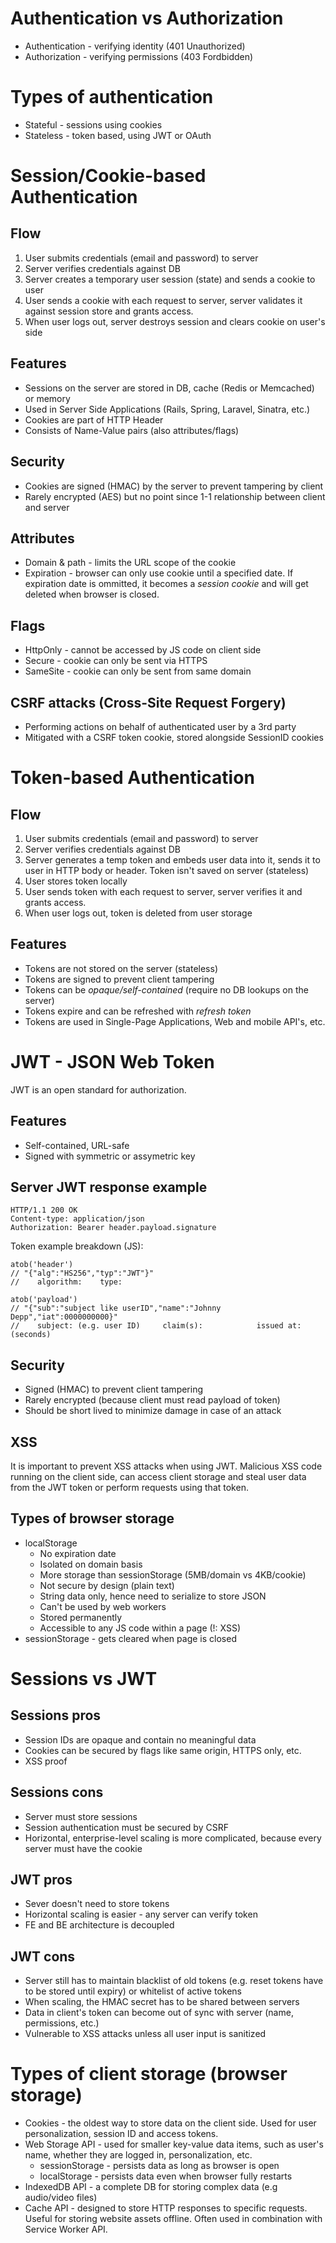 # Authentication vs Authorization
- Authentication - verifying identity (401 Unauthorized)
- Authorization - verifying permissions (403 Fordbidden)

# Types of authentication
- Stateful - sessions using cookies
- Stateless - token based, using JWT or OAuth


# Session/Cookie-based Authentication

## Flow
1. User submits credentials (email and password) to server
2. Server verifies credentials against DB
3. Server creates a temporary user session (state) and sends a cookie to user
4. User sends a cookie with each request to server, server validates it against
   session store and grants access.
5. When user logs out, server destroys session and clears cookie on user's side

## Features
- Sessions on the server are stored in DB, cache (Redis or Memcached) or memory
- Used in Server Side Applications (Rails, Spring, Laravel, Sinatra, etc.)
- Cookies are part of HTTP Header
- Consists of Name-Value pairs (also attributes/flags)

## Security
- Cookies are signed (HMAC) by the server to prevent tampering by client
- Rarely encrypted (AES) but no point since 1-1 relationship between client and
  server

## Attributes
- Domain & path - limits the URL scope of the cookie
- Expiration - browser can only use cookie until a specified date. If expiration
  date is ommitted, it becomes a *session cookie* and will get deleted when
  browser is closed.

## Flags
- HttpOnly - cannot be accessed by JS code on client side
- Secure - cookie can only be sent via HTTPS
- SameSite - cookie can only be sent from same domain

## CSRF attacks (Cross-Site Request Forgery)
- Performing actions on behalf of authenticated user by a 3rd party
- Mitigated with a CSRF token cookie, stored alongside SessionID cookies


# Token-based Authentication

## Flow
1. User submits credentials (email and password) to server
2. Server verifies credentials against DB
3. Server generates a temp token and embeds user data into it, sends it to user
   in HTTP body or header. Token isn't saved on server (stateless)
4. User stores token locally
5. User sends token with each request to server, server verifies it and grants
   access.
6. When user logs out, token is deleted from user storage

## Features
- Tokens are not stored on the server (stateless)
- Tokens are signed to prevent client tampering
- Tokens can be *opaque/self-contained* (require no DB lookups on the server)
- Tokens expire and can be refreshed with *refresh token*
- Tokens are used in Single-Page Applications, Web and mobile API's, etc.


# JWT - JSON Web Token
JWT is an open standard for authorization.

## Features
- Self-contained, URL-safe
- Signed with symmetric or assymetric key

## Server JWT response example

    HTTP/1.1 200 OK
    Content-type: application/json
    Authorization: Bearer header.payload.signature

Token example breakdown (JS):

    atob('header')
    // "{"alg":"HS256","typ":"JWT"}"
    //    algorithm:    type:

    atob('payload')
    // "{"sub":"subject like userID","name":"Johnny Depp","iat":0000000000}"
    //    subject: (e.g. user ID)     claim(s):            issued at: (seconds)

## Security
- Signed (HMAC) to prevent client tampering
- Rarely encrypted (because client must read payload of token)
- Should be short lived to minimize damage in case of an attack

## XSS
It is important to prevent XSS attacks when using JWT. Malicious XSS code
running on the client side, can access client storage and steal user data from
the JWT token or perform requests using that token.

## Types of browser storage
- localStorage
    - No expiration date
    - Isolated on domain basis
    - More storage than sessionStorage (5MB/domain vs 4KB/cookie)
    - Not secure by design (plain text)
    - String data only, hence need to serialize to store JSON
    - Can't be used by web workers
    - Stored permanently
    - Accessible to any JS code within a page (!: XSS)
- sessionStorage - gets cleared when page is closed


# Sessions vs JWT

## Sessions pros
- Session IDs are opaque and contain no meaningful data
- Cookies can be secured by flags like same origin, HTTPS only, etc.
- XSS proof

## Sessions cons
- Server must store sessions
- Session authentication must be secured by CSRF
- Horizontal, enterprise-level scaling is more complicated, because every server
  must have the cookie

## JWT pros
- Sever doesn't need to store tokens
- Horizontal scaling is easier - any server can verify token
- FE and BE architecture is decoupled

## JWT cons
- Server still has to maintain blacklist of old tokens (e.g. reset tokens have
  to be stored until expiry) or whitelist of active tokens
- When scaling, the HMAC secret has to be shared between servers
- Data in client's token can become out of sync with server (name, permissions,
  etc.)
- Vulnerable to XSS attacks unless all user input is sanitized


# Types of client storage (browser storage)

- Cookies - the oldest way to store data on the client side. Used for user
  personalization, session ID and access tokens.
- Web Storage API - used for smaller key-value data items, such as user's name,
  whether they are logged in, personalization, etc.
    - sessionStorage - persists data as long as browser is open
    - localStorage - persists data even when browser fully restarts
- IndexedDB API - a complete DB for storing complex data (e.g audio/video files)
- Cache API - designed to store HTTP responses to specific requests. Useful for
  storing website assets offline. Often used in combination with Service Worker
  API.